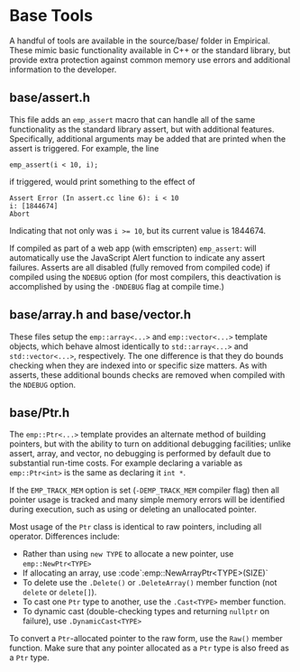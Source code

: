 Base Tools
==========

A handful of tools are available in the source/base/ folder in
Empirical. These mimic basic functionality available in C++ or the
standard library, but provide extra protection against common memory use
errors and additional information to the developer.

base/assert.h
-------------

This file adds an `emp_assert` macro that can handle all of the same
functionality as the standard library assert, but with additional
features. Specifically, additional arguments may be added that are
printed when the assert is triggered. For example, the line

``` {.C++}
emp_assert(i < 10, i);
```

if triggered, would print something to the effect of

``` {.bash}
Assert Error (In assert.cc line 6): i < 10
i: [1844674]
Abort
```

Indicating that not only was `i >= 10`, but its current value is
1844674.

If compiled as part of a web app (with emscripten) `emp_assert`: will
automatically use the JavaScript Alert function to indicate any assert
failures. Asserts are all disabled (fully removed from compiled code) if
compiled using the `NDEBUG` option (for most compilers, this
deactivation is accomplished by using the `-DNDEBUG` flag at compile
time.)

base/array.h and base/vector.h
------------------------------

These files setup the `emp::array<...>` and `emp::vector<...>` template
objects, which behave almost identically to `std::array<...>` and
`std::vector<...>`, respectively. The one difference is that they do
bounds checking when they are indexed into or specific size matters. As
with asserts, these additional bounds checks are removed when compiled
with the `NDEBUG` option.

base/Ptr.h
----------

The `emp::Ptr<...>` template provides an alternate method of building
pointers, but with the ability to turn on additional debugging
facilities; unlike assert, array, and vector, no debugging is performed
by default due to substantial run-time costs. For example declaring a
variable as `emp::Ptr<int>` is the same as declaring it `int *`.

If the `EMP_TRACK_MEM` option is set (`-DEMP_TRACK_MEM` compiler flag)
then all pointer usage is tracked and many simple memory errors will be
identified during execution, such as using or deleting an unallocated
pointer.

Most usage of the `Ptr` class is identical to raw pointers, including
all operator. Differences include:

-   Rather than using `new TYPE` to allocate a new pointer, use
    `emp::NewPtr<TYPE>`
-   If allocating an array, use :code\`:emp::NewArrayPtr\<TYPE\>(SIZE)\`
-   To delete use the `.Delete()` or `.DeleteArray()` member function
    (not `delete` or `delete[]`).
-   To cast one `Ptr` type to another, use the `.Cast<TYPE>` member
    function.
-   To dynamic cast (double-checking types and returning `nullptr` on
    failure), use `.DynamicCast<TYPE>`

To convert a `Ptr`-allocated pointer to the raw form, use the `Raw()`
member function. Make sure that any pointer allocated as a `Ptr` type is
also freed as a `Ptr` type.
